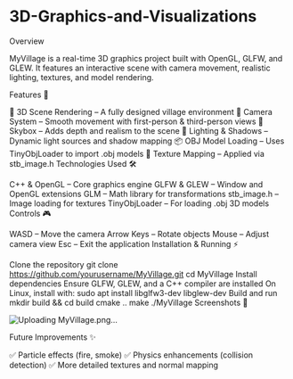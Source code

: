 # 3D-Graphics-and-Visualizations


Overview

MyVillage is a real-time 3D graphics project built with OpenGL, GLFW, and GLEW. It features an interactive scene with camera movement, realistic lighting, textures, and model rendering.

Features 🚀

🏡 3D Scene Rendering – A fully designed village environment
🎥 Camera System – Smooth movement with first-person & third-person views
🌌 Skybox – Adds depth and realism to the scene
🔦 Lighting & Shadows – Dynamic light sources and shadow mapping
📦 OBJ Model Loading – Uses TinyObjLoader to import .obj models
🎨 Texture Mapping – Applied via stb_image.h
Technologies Used 🛠️

C++ & OpenGL – Core graphics engine
GLFW & GLEW – Window and OpenGL extensions
GLM – Math library for transformations
stb_image.h – Image loading for textures
TinyObjLoader – For loading .obj 3D models
Controls 🎮

WASD – Move the camera
Arrow Keys – Rotate objects
Mouse – Adjust camera view
Esc – Exit the application
Installation & Running ⚡

Clone the repository
git clone https://github.com/yourusername/MyVillage.git
cd MyVillage
Install dependencies
Ensure GLFW, GLEW, and a C++ compiler are installed
On Linux, install with:
sudo apt install libglfw3-dev libglew-dev
Build and run
mkdir build && cd build
cmake ..
make
./MyVillage
Screenshots 📸

![Uploading MyVillage.png…]()


Future Improvements ✨

✅ Particle effects (fire, smoke)
✅ Physics enhancements (collision detection)
✅ More detailed textures and normal mapping

